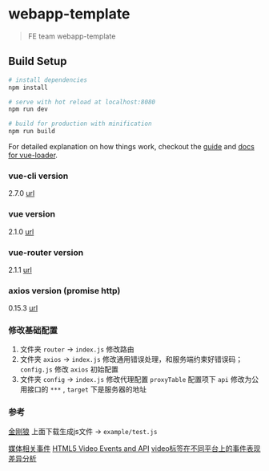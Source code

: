 # webapp-template

> FE team webapp-template

## Build Setup

``` bash
# install dependencies
npm install

# serve with hot reload at localhost:8080
npm run dev

# build for production with minification
npm run build
```

For detailed explanation on how things work, checkout the [guide](http://vuejs-templates.github.io/webpack/) and [docs for vue-loader](http://vuejs.github.io/vue-loader).

### vue-cli version
2.7.0 [url](https://github.com/vuejs/vue-cli/tree/v2.7.0)

### vue version
2.1.0 [url](https://vuejs.org/)

### vue-router version
2.1.1 [url](http://router.vuejs.org/)

### axios version (promise http)
0.15.3 [url](https://github.com/mzabriskie/axios/tree/v0.15.3)

### 修改基础配置
1. 文件夹 `router` -> `index.js` 修改路由
2. 文件夹 `axios` -> `index.js` 修改通用错误处理，和服务端约束好错误码； `config.js` 修改 `axios` 初始配置
3. 文件夹 `config` -> `index.js` 修改代理配置 `proxyTable` 配置项下 `api` 修改为公用接口的 `***` , `target` 下是服务器的地址

### 参考
[金刚狼](http://news.163.com/special/fdh5_wolverine/)
上面下载生成js文件 -> `example/test.js`

[媒体相关事件](https://developer.mozilla.org/zh-CN/docs/Web/Guide/Events/Media_events)
[HTML5 Video Events and API](https://www.w3.org/2010/05/video/mediaevents.html)
[video标签在不同平台上的事件表现差异分析](http://imweb.io/topic/560a6015c2317a8c3e086207)
